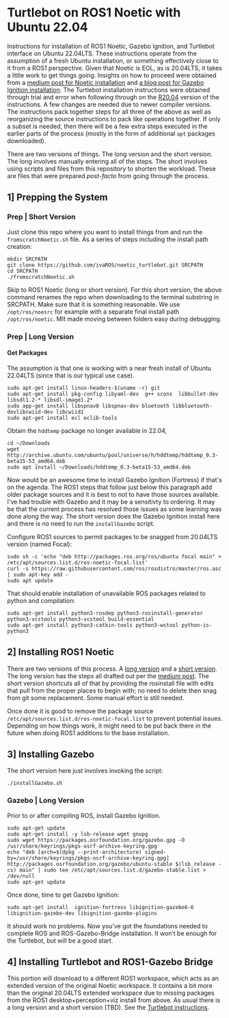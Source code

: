 # Turtlebot on ROS1 Noetic with Ubuntu 22.04

Instructions for installation of ROS1 Noetic, Gazebo Ignition, and Turtlebot interface on Ubuntu 22.04LTS. These instructions operate from the assumption of a fresh Ubuntu installation, or something effectively close to it from a ROS1 perspective.  Given that Noetic is EOL, as is 20.04LTS, it takes a little work to get things going. Insights on how to proceed were obtained from a [medium post for Noetic installation](https://medium.com/@jean.guillaume.durand/installing-ros-noetic-on-ubuntu-22-04-1678e9dab1f5) and [a blog post for Gazebo Ignition installation](https://jeremypedersen.com/posts/2024-07-17-gazebo-ros-install).  The Turtlebot installation instructions were obtained through trial and error when following through on the [R20.04](https://github.com/ivaROS/noetic_turtlebot/releases/tag/R20.04) version of the instructions.  A few changes are needed due to newer compiler versions. The instructions pack together steps for all three of the above as well as reorganizing the source instructions to pack like operations together.  If only a subset is needed, then there will be a few extra steps executed in the earlier parts of the process (mostly in the form of additional `apt` packages downloaded).

There are two versions of things.  The long version and the short version.  The long involves manually entering all of the steps.  The short involves using scripts and files from this repository to shorten the workload.  These are files that were prepared _post-facto_ from going through the process. 

## 1] Prepping the System

### Prep | Short Version
Just clone this repo where you want to install things from and run the `fromscratchNoetic.sh` file.  As a series of steps including the install path creation:
```
mkdir SRCPATH
git clone https://github.com/ivaROS/noetic_turtlebot.git SRCPATH
cd SRCPATH
./fromscratchNoetic.sh
```
Skip to ROS1 Noetic (long or short version).
For this short version, the above command renames the repo when downloading to the terminal substring in SRCPATH.  Make sure that it is something reasonable.  We use `/opt/ros/noesrc` for example with a separate final install path `/opt/ros/noetic`.  MIt made moving between folders easy during debugging.

### Prep | Long Version 

#### Get Packages
The assumption is that one is working with a near fresh install of Ubuntu 22.04LTS (since that is our typical use case).
```
sudo apt-get install linux-headers-$(uname -r) git
sudo apt-get install pkg-config libyaml-dev  g++ scons  libbullet-dev libsdl1.2-* libsdl-image1.2*
sudo app-get install libspnav0 libspnav-dev bluetooth libbluetooth-devlibcwiid-dev libcwiid1
sudo apt-get install ecl eclib-tools
```
Obtain the `hddtemp` package no longer available in 22.04,
```
cd ~/Downloads
wget http://archive.ubuntu.com/ubuntu/pool/universe/h/hddtemp/hddtemp_0.3-beta15-53_amd64.deb
sudo apt install ~/Downloads/hddtemp_0.3-beta15-53_amd64.deb
```

Now would be an awesome time to install Gazebo Ignition (Fortress) if that's on the agenda.  The ROS1 steps that
follow just below this paragraph add older package sources and it is best to not to have those sources available.  
I've had trouble with Gazebo and it may be a sensitivty to ordering. It may be that the current process has resolved
those issues as some learning was done along the way. The short version does the Gazebo Ignition install here and
there is no need to run the `installGazebo` script.

Configure ROS1 sources to permit packages to be snagged from 20.04LTS version (named Focal):
```
sudo sh -c 'echo "deb http://packages.ros.org/ros/ubuntu focal main" > /etc/apt/sources.list.d/ros-noetic-focal.list'
curl -s https://raw.githubusercontent.com/ros/rosdistro/master/ros.asc | sudo apt-key add -
sudo apt update
```
That should enable installation of unavailable ROS packages related to python and compilation:
```
sudo apt-get install python3-rosdep python3-rosinstall-generator python3-vcstools python3-vcstool build-essential
sudo apt-get install python3-catkin-tools python3-wstool python-is-python3
```

## 2] Installing ROS1 Noetic

There are two versions of this process.  A [long version](Noetic_Long.md) and a [short version](Noetic_Short.md).  The long version has the steps all drafted out per the [medium post](https://medium.com/@jean.guillaume.durand/installing-ros-noetic-on-ubuntu-22-04-1678e9dab1f5).  The short version shortcuts all of that by providing the rosinstall file with edits that pull from the proper places to begin with; no need to delete then snag from git some replacement.  Some manual effort is still needed.

Once done it is good to remove the package source `/etc/apt/sources.list.d/ros-noetic-focal.list` to prevent potential issues. Depending on how things work, it might need to be put back there in the future when doing ROS1 additions to the base installation.

## 3] Installing Gazebo
The short version here just involves invoking the script:
```
./installGazebo.sh
```

### Gazebo | Long Version

Prior to or after compiling ROS, install Gazebo Ignition.
```
sudo apt-get update
sudo apt-get install -y lsb-release wget gnupg
sudo wget https://packages.osrfoundation.org/gazebo.gpg -O /usr/share/keyrings/pkgs-osrf-archive-keyring.gpg
echo "deb [arch=$(dpkg --print-architecture) signed-by=/usr/share/keyrings/pkgs-osrf-archive-keyring.gpg] http://packages.osrfoundation.org/gazebo/ubuntu-stable $(lsb_release -cs) main" | sudo tee /etc/apt/sources.list.d/gazebo-stable.list > /dev/null
sudo apt-get update
```
Once done, time to get Gazebo Ignition:
```
sudo apt-get install  ignition-fortress libignition-gazebo6-6 libignition-gazebo-dev libignition-gazebo-plugins
```
It should work no problems.  Now you’ve got the foundations needed to complete ROS and ROS-Gazebo-Bridge installation.  It won’t be enough for the Turtlebot, but will be a good start.

## 4] Installing Turtlebot and ROS1-Gazebo Bridge

This portion will download to a different ROS1 workspace, which acts as an extended version of the original Noetic workspace.  It contains a bit more than the original 20.04LTS extended workspace due to missing packages from the ROS1 desktop+perception+viz install from above. As usual there is a long version and a short version (TBD).  See the [Turtlebot instructions](Turtlebot.md).



